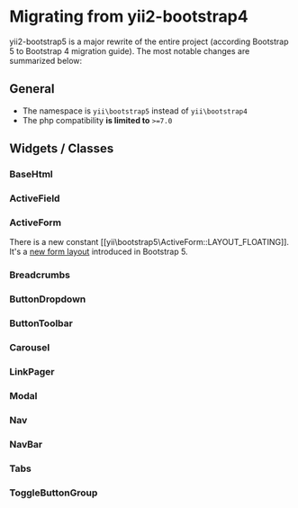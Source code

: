 Migrating from yii2-bootstrap4
==============================

yii2-bootstrap5 is a major rewrite of the entire project (according Bootstrap 5 to Bootstrap 4 migration guide).
The most notable changes are summarized below:

## General

* The namespace is `yii\bootstrap5` instead of `yii\bootstrap4`
* The php compatibility **is limited to** `>=7.0`

## Widgets / Classes

### BaseHtml

### ActiveField

### ActiveForm

There is a new constant [[yii\bootstrap5\ActiveForm::LAYOUT_FLOATING]]. It's a 
[new form layout](https://getbootstrap.com/docs/5.0/forms/floating-labels/) introduced in Bootstrap 5.

### Breadcrumbs

### ButtonDropdown

### ButtonToolbar

### Carousel

### LinkPager

### Modal

### Nav

### NavBar

### Tabs

### ToggleButtonGroup
